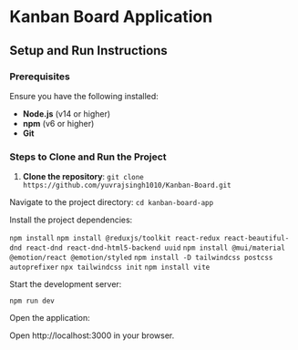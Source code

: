 # Kanban Board Application

## Setup and Run Instructions

### Prerequisites

Ensure you have the following installed:
- **Node.js** (v14 or higher)
- **npm** (v6 or higher)
- **Git**

### Steps to Clone and Run the Project

1. **Clone the repository**:
   `git clone https://github.com/yuvrajsingh1010/Kanban-Board.git`

Navigate to the project directory:
`cd kanban-board-app`

Install the project dependencies:

`npm install`
`npm install @reduxjs/toolkit react-redux react-beautiful-dnd react-dnd react-dnd-html5-backend uuid`
`npm install @mui/material @emotion/react @emotion/styled`
`npm install -D tailwindcss postcss autoprefixer`
`npx tailwindcss init`
`npm install vite`

Start the development server:

`npm run dev`

Open the application:

Open http://localhost:3000 in your browser.